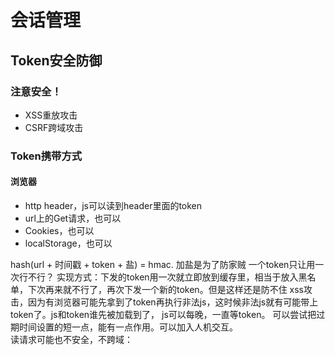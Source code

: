 # 会话管理

## Token安全防御

### 注意安全！

- XSS重放攻击
- CSRF跨域攻击

### Token携带方式

#### 浏览器

- http header，js可以读到header里面的token  
- url上的Get请求，也可以 
- Cookies，也可以
- localStorage，也可以  

hash(url + 时间戳 + token + 盐) = hmac. 加盐是为了防家贼
一个token只让用一次行不行？
实现方式：下发的token用一次就立即放到缓存里，相当于放入黑名单，下次再来就不行了，再次下发一个新的token。但是这样还是防不住
xss攻击，因为有浏览器可能先拿到了token再执行非法js，这时候非法js就有可能带上token了。js和token谁先被加载到了， js可以每晚，一直等token。
可以尝试把过期时间设置的短一点，能有一点作用。可以加入人机交互。  
读请求可能也不安全，不跨域：<script src="地址/base64(资源)">，这样对于小文件可以，但是大文件不行， 因为Get的URL有最大长度限制，提交多次太累。

结论就是：只要token下发到浏览器就不安全。那应该如何防治非法js进入到我们的系统里呢？那就得在提交的时候校验、转义，URLEncode %20。这个能防
web用户，家贼的话要定期扫描服务器的静态资源、数据库里的表字段，尤其是类似<script scr="...">的。敏感资源就要图形、手机验证码（上面说的人机交互）
防止xss攻击。

放哪都不安全（问题在于杜晨加密不好使）

#### APP

与浏览器差不多，首次登录之后下发token，存在本地存储

- 本地存储（在APP里随便写一个地方，手机安全区域、文本文件，每次都带着这个token去发请求）

- 前后端签名，私钥存储

苹果商店上线app，请求的接口的token为了防止被拦截，就必须是https的。苹果商店上前请求的API如果不是https的就上线不了。
这里有没有机会进行重放攻击呢？没有，APP基本没有xss攻击，除非加载webview，webview最好过一下本地代理，在代理方法里过滤一下无效请求。
手机如果粤语活着root了，就有可能丢token，所有的请求走代理服务器，代理软件就把token 信息上报上去。偷到token之后只要伪造一个模拟用户的App，
把token填写进去，就能够模拟这个用户了。这样可以token和IP绑定（对于安全级别比较高的，换了IP就重新登录，对于同一局域网的偷盗者无效）。
手机唯一标识也不行，也能被冒用。但是可以做App代码混淆，有专门的工具，混淆之后是无法反编译的（加壳、盐，但是也能跑，加壳是可逆的，
否则程序无法执行）。安全起见，还可以转移责任，短信验证码什么的，提示用户不要在不安全的网络下做某些操作、敏感信息人机交互。  

假的app被用户装上了，怎么防？做自定义的协议，动态验证。更高安全级别的，比如公安系统，还可以做物理隔离，做大局域网，这套系统只能在其中使用，
这就隔绝了外部的非法请求，但是还是要防家贼还要有制度。U盾是随机验证码，多层私钥加密


### **HMAC**

数据在传输过程中对数据产生的摘要，用于传输防篡改  
hash(url + 时间戳 + token + 盐) = hmac. 加盐是为了防家贼


## SAML 2.0

![img](images/5.jpg)

### 角色

#### Service Provider

资源/服务提供者

### Identity Provider

认证服务

## CAS

集中式身份验 Central Authentication Service
